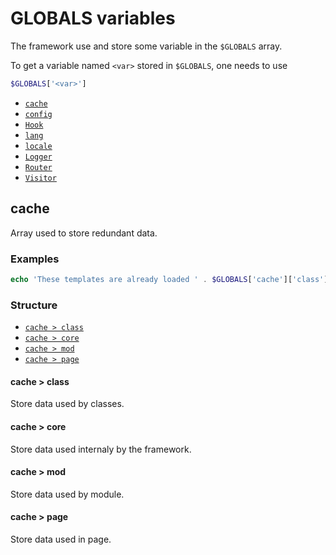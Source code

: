 # GLOBALS variables

The framework use and store some variable in the `$GLOBALS` array.

To get a variable named `<var>` stored in `$GLOBALS`, one needs to use

```php
$GLOBALS['<var>']
```

- [`cache`](#cache)
- [`config`](#config)
- [`Hook`](#hook)
- [`lang`](#lang)
- [`locale`](#locale)
- [`Logger`](#logger)
- [`Router`](#router)
- [`Visitor`](#visitor)

## cache

Array used to store redundant data.

### Examples

```php
echo 'These templates are already loaded ' . $GLOBALS['cache']['class']['content']['pageelement']['PageElement']['templates'];
```

### Structure

- [`cache > class`](#cache->-class)
- [`cache > core`](#cache->-core)
- [`cache > mod`](#cache->-mod)
- [`cache > page`](#cache->-page)

#### cache > class

Store data used by classes.

#### cache > core

Store data used internaly by the framework.

#### cache > mod

Store data used by module.

#### cache > page

Store data used in page.
